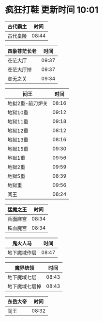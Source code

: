 # 疯狂打鞋 更新时间 10:01

| 古代霸主   | 时间    |
|--------|-------|
| 古代皇陵 | 08:44 |

| 四象苍茫长老   | 时间    |
|--------|-------|
| 苍茫大厅 | 09:37 |
| 苍茫大厅掉 | 09:37 |
| 虚无之关 | 09:34 |

| 间王   | 时间    |
|--------|-------|
| 地拟2重-前刀炉关 | 08:16 |
| 地狱10重 | 09:12 |
| 地狱11重 | 09:18 |
| 地狱12重 | 08:12 |
| 地狱13重 | 08:16 |
| 地狱15重 | 09:30 |
| 地狱1重 | 09:56 |
| 地狱2重 | 09:59 |
| 地狱5重 | 08:39 |
| 地狱重 | 09:56 |
| 阎王 | 08:24 |

| 猛魔之王   | 时间    |
|--------|-------|
| 兵面麻宫 | 08:34 |
| 铁血魔宫 | 08:34 |

| 鬼火人马   | 时间    |
|--------|-------|
| 地下魔域作层 | 08:47 |

| 魔界统领   | 时间    |
|--------|-------|
| 地下魔域七层 | 08:43 |
| 地下魔域七层掉 | 08:43 |

| 东岳大帝   | 时间    |
|--------|-------|
| 阎王 | 08:32 |